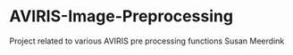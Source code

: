 # AVIRIS-Image-Preprocessing
Project related to various AVIRIS pre processing functions
Susan Meerdink
